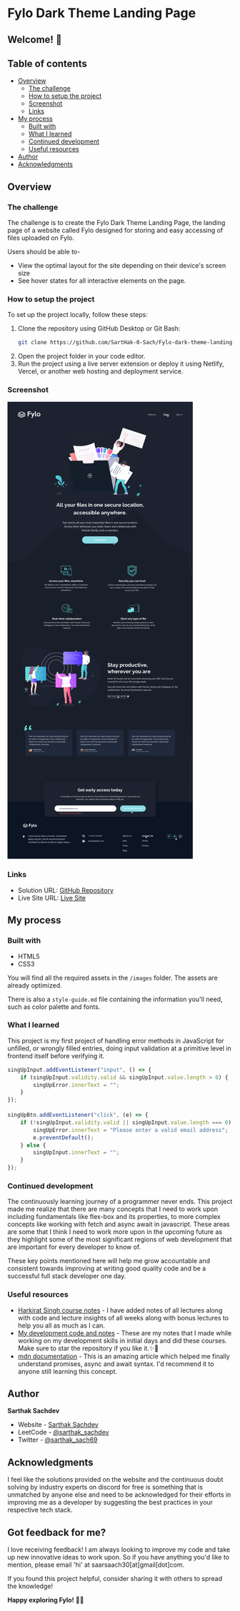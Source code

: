 # Fylo Dark Theme Landing Page

## Welcome! 👋

## Table of contents

- [Overview](#overview)
  - [The challenge](#the-challenge)
  - [How to setup the project](#how-to-setup-the-project)
  - [Screenshot](#screenshot)
  - [Links](#links)
- [My process](#my-process)
  - [Built with](#built-with)
  - [What I learned](#what-i-learned)
  - [Continued development](#continued-development)
  - [Useful resources](#useful-resources)
- [Author](#author)
- [Acknowledgments](#acknowledgments)

## Overview

### The challenge

The challenge is to create the Fylo Dark Theme Landing Page, the landing page of a website called Fylo designed for storing and easy accessing of files uploaded on Fylo. 

Users should be able to-
- View the optimal layout for the site depending on their device's screen size
- See hover states for all interactive elements on the page.

### How to setup the project

To set up the project locally, follow these steps:

1. Clone the repository using GitHub Desktop or Git Bash:
   ```bash
   git clone https://github.com/SartHak-0-Sach/Fylo-dark-theme-landing-page_frontend_project.git
   ```
2. Open the project folder in your code editor.
3. Run the project using a live server extension or deploy it using Netlify, Vercel, or another web hosting and deployment service.

### Screenshot

![Design Preview](./design/active-states.jpg)

### Links

- Solution URL: [GitHub Repository](https://github.com/SartHak-0-Sach/Fylo-dark-theme-landing-page_frontend_project)
- Live Site URL: [Live Site](https://fylo-dark-theme-frontend.netlify.app/)

## My process

### Built with

- HTML5
- CSS3

You will find all the required assets in the `/images` folder. The assets are already optimized.

There is also a `style-guide.md` file containing the information you'll need, such as color palette and fonts.

### What I learned

This project is my first project of handling error methods in JavaScript for unfilled, or wrongly filled entries, doing input validation at a primitive level in frontend itself before verifying it.
```js
singUpInput.addEventListener("input", () => {
    if (singUpInput.validity.valid && singUpInput.value.length > 0) {
        singUpError.innerText = "";
    }
});

singUpBtn.addEventListener("click", (e) => {
    if (!singUpInput.validity.valid || singUpInput.value.length === 0) {
        singUpError.innerText = "Please enter a valid email address";
        e.preventDefault();
    } else {
        singUpInput.innerText = "";
    }
});
```

### Continued development

The continuously learning journey of a programmer never ends. This project made me realize that there are many concepts that I need to work upon including fundamentals like flex-box and its properties, to more complex concepts like working with fetch and async await in javascript. These areas are some that I think I need to work more upon in the upcoming future as they highlight some of the most significant regions of web development that are important for every developer to know of. 

These key points mentioned here will help me grow accountable and consistent towards improving at writing good quality code and be a successful full stack developer one day.

### Useful resources

- [Harkirat Singh course notes](https://github.com/SartHak-0-Sach/harkirat-singh-course_code_and_notes) - I have added notes of all lectures along with code and lecture insights of all weeks along with bonus lectures to help you all as much as I can.
- [My development code and notes](https://github.com/SartHak-0-Sach/cwh-web-dev-playlist_code_and_notes) - These are my notes that I made while working on my development skills in initial days and did these courses. Make sure to star the repository if you like it.✨💫
- [mdn documentation](https://developer.mozilla.org/en-US/docs/Web/JavaScript/Reference/Statements/async_function) - This is an amazing article which helped me finally understand promises, async and await syntax. I'd recommend it to anyone still learning this concept.

## Author

<b><strong>Sarthak Sachdev</strong></b>
- Website - [Sarthak Sachdev](https://itsmesarthak.netlify.app/)
- LeetCode - [@sarthak_sachdev](https://leetcode.com/u/sarthak_sachdev/)
- Twitter - [@sarthak_sach69](https://www.twitter.com/sarthak_sach69)

## Acknowledgments

I feel like the solutions provided on the website and the continuous doubt solving by industry experts on discord for free is something that is unmatched by anyone else and need to be acknowledged for their efforts in improving me as a developer by suggesting the best practices in your respective tech stack.

## Got feedback for me?

I love receiving feedback! I am always looking to improve my code and take up new innovative ideas to work upon. So if you have anything you'd like to mention, please email 'hi' at saarsaach30[at]gmail[dot]com.

If you found this project helpful, consider sharing it with others to spread the knowledge!

**Happy exploring Fylo!** 🌌🚀